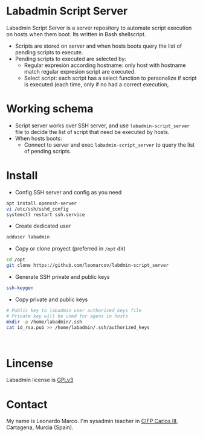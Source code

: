 # Labadmin Script Server
Labadmin Script Server is a server repository to automate script execution on hosts when them boot. Its written in Bash shellscript.
  * Scripts are stored on server and when hosts boots query the list of pending scripts to execute.
  * Pending scripts to executed are selected by:
    * Regular expresión according hostname: only host with hostname match regular expresion script are executed.
    * Select script: each script has a select function to personalize if script is executed (each time, only if no had a correct execution, 

# Working schema
  * Script server works over SSH server, and use `labadmin-script_server` file to decide the list of script that need be executed by hosts.
  * When hosts boots:
    * Connect to server and exec `labadmin-script_server` to query the list of pending scripts.
    
  
# Install
  * Config SSH server and config as you need
```bash
apt install openssh-server
vi /etc/ssh/sshd_config
systemctl restart ssh.service
 ```
  * Create dedicated user
```bash
adduser labadmin
 ```
  * Copy or clone proyect (preferred in `/opt` dir)
```bash
cd /opt
git clone https://github.com/leomarcov/labdmin-script_server
 ```
  * Generate SSH private and public keys
```bash
ssh-keygen
 ```
  * Copy private and public keys
```bash
# Public key to labadmin user authorized_keys file
# Private key will be used for agens in hosts
mkdir -p /home/labadmin/.ssh
cat id_rsa.pub >> /home/labadmin/.ssh/authorized_keys
 ```



&nbsp;  
# Lincense
Labadmin license is [GPLv3](LICENSE)

# Contact
My name is Leonardo Marco. I'm sysadmin teacher in [CIFP Carlos III](https://cifpcarlos3.es/), Cartagena, Murcia (Spain).
